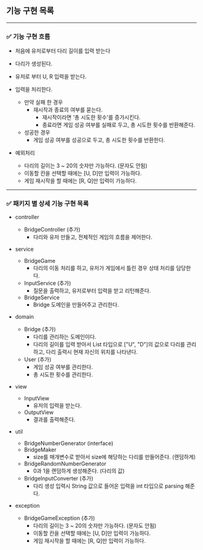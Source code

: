 ## 기능 구현 목록

---

### ✅ 기능 구현 흐름

- 처음에 유저로부터 다리 길이를 입력 받는다
- 다리가 생성된다.
- 유저로 부터 U, R 입력을 받는다.
- 입력을 처리한다.
    - 만약 실패 한 경우
        - 재시작과 종료의 여부를 묻는다.
            - 재시작이라면 '총 시도한 횟수'를 증가시킨다.
            - 종료라면 게임 성공 여부를 실패로 두고, 총 시도한 횟수를 반환해준다.
    - 성공한 경우
        - 게임 성공 여부를 성공으로 두고, 총 시도한 횟수를 반환한다.

- 예외처리
    - 다리의 길이는 3 ~ 20의 숫자만 가능하다. (문자도 안됨)
    - 이동할 칸을 선택할 때에는 [U, D]만 입력이 가능하다.
    - 게임 재시작을 할 때에는 [R, Q]만 입력이 가능하다.

---


### ✅ 패키지 별 상세 기능 구현 목록

- controller
    - BridgeController (추가)
        - 다리와 유저 만들고, 전체적인 게임의 흐름을 제어한다.

- service
    - BridgeGame
        - 다리의 이동 처리를 하고, 유저가 게임에서 틀린 경우 상태 처리를 담당한다.
    - InputService (추가)
        - 질문을 출력하고, 유저로부터 입력을 받고 리턴해준다.
    - BridgeService
        - Bridge 도메인을 만들어주고 관리한다.

- domain
    - Bridge (추가)
        - 다리를 관리하는 도메인이다.
        - 다리의 길이를 입력 받아서 List<String> 타입으로 ["U", "D"]의 값으로 다리를 관리하고, 다리 출력시 현재 자신의 위치를 나타낸다.
    - User (추가)
        - 게임 성공 여부를 관리한다.
        - 총 시도한 횟수를 관리한다.

- view
    - InputView
        - 유저의 입력을 받는다.
    - OutputView
        - 결과를 출력해준다.

- util
    - BridgeNumberGenerator (interface)
    - BridgeMaker
        - size를 매개변수로 받아서 size에 해당하는 다리를 만들어준다. (랜덤하게)
    - BridgeRandomNumberGenerator
        - 0과 1을 랜덤하게 생성해준다. (다리의 값)
    - BridgeInputConverter (추가)
        - 다리 생성 입력시 String 값으로 들어온 입력을 int 타입으로 parsing 해준다.

- exception
    - BridgeGameException (추가)
        - 다리의 길이는 3 ~ 20의 숫자만 가능하다. (문자도 안됨)
        - 이동할 칸을 선택할 때에는 [U, D]만 입력이 가능하다.
        - 게임 재시작을 할 때에는 [R, Q]만 입력이 가능하다.